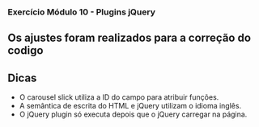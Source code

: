 ### Exercício Módulo 10 - Plugins jQuery
 
## Os ajustes foram realizados para a correção do codigo

## Dicas

- O carousel slick utiliza a ID do campo para atribuir funções.
- A semântica de escrita do HTML e jQuery utilizam o idioma inglês.
- O jQuery plugin só executa depois que o jQuery carregar na página.